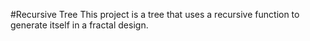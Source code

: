 #Recursive Tree
This project is a tree that uses a recursive function to generate itself in a fractal design.